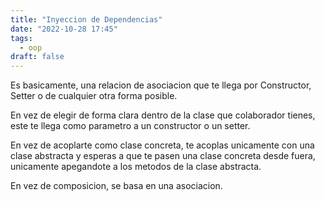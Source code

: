```yaml
---
title: "Inyeccion de Dependencias"
date: "2022-10-28 17:45"
tags: 
  - oop
draft: false
---
```

Es basicamente, una relacion de asociacion que te llega por Constructor, Setter o de cualquier otra forma posible.

En vez de elegir de forma clara dentro de la clase que colaborador tienes, este te llega como parametro a un constructor o un setter.

En vez de acoplarte como clase concreta, te acoplas unicamente con una clase abstracta y esperas a que te pasen una clase concreta desde fuera, unicamente apegandote a los metodos de la clase abstracta.

En vez de composicion, se basa en una asociacion.
